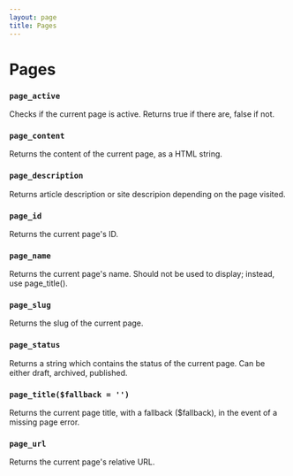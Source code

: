 ```yaml
---
layout: page
title: Pages
---
```


# Pages

### `page_active`

Checks if the current page is active. Returns true if there are, false if not.

### `page_content`

Returns the content of the current page, as a HTML string.

### `page_description`

Returns article description or site descripion depending on the page visited.

### `page_id`

Returns the current page's ID.

### `page_name`

Returns the current page\'s name. Should not be used to display; instead, use page_title().

### `page_slug`

Returns the slug of the current page.

### `page_status`

Returns a string which contains the status of the current page. Can be either draft, archived, published.

### `page_title($fallback = '')`

Returns the current page title, with a fallback ($fallback), in the event of a missing page error.

### `page_url`

Returns the current page\'s relative URL.

